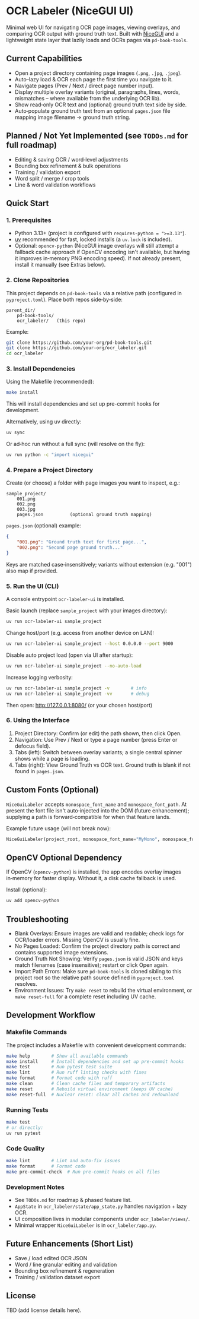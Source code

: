 OCR Labeler (NiceGUI UI)
========================

Minimal web UI for navigating OCR page images, viewing overlays, and comparing OCR output with ground truth text. Built with [NiceGUI](https://nicegui.io/) and a lightweight state layer that lazily loads and OCRs pages via `pd-book-tools`.

Current Capabilities
--------------------
- Open a project directory containing page images (`.png`, `.jpg`, `.jpeg`).
- Auto–lazy load & OCR each page the first time you navigate to it.
- Navigate pages (Prev / Next / direct page number input).
- Display multiple overlay variants (original, paragraphs, lines, words, mismatches – where available from the underlying OCR lib).
- Show read‑only OCR text and (optional) ground truth text side by side.
- Auto‑populate ground truth text from an optional `pages.json` file mapping image filename -> ground truth string.

Planned / Not Yet Implemented (see `TODOs.md` for full roadmap)
--------------------------------------------------------------
- Editing & saving OCR / word‑level adjustments
- Bounding box refinement & bulk operations
- Training / validation export
- Word split / merge / crop tools
- Line & word validation workflows

Quick Start
-----------

### 1. Prerequisites
- Python 3.13+ (project is configured with `requires-python = ">=3.13"`).
- [uv](https://github.com/astral-sh/uv) recommended for fast, locked installs (a `uv.lock` is included).
- Optional: `opencv-python` (NiceGUI image overlays will still attempt a fallback cache approach if OpenCV encoding isn't available, but having it improves in‑memory PNG encoding speed). If not already present, install it manually (see Extras below).

### 2. Clone Repositories
This project depends on `pd-book-tools` via a relative path (configured in `pyproject.toml`). Place both repos side‑by‑side:

```
parent_dir/
	pd-book-tools/
	ocr_labeler/   (this repo)
```

Example:
```bash
git clone https://github.com/your-org/pd-book-tools.git
git clone https://github.com/your-org/ocr_labeler.git
cd ocr_labeler
```

### 3. Install Dependencies
Using the Makefile (recommended):
```bash
make install
```

This will install dependencies and set up pre-commit hooks for development.

Alternatively, using uv directly:
```bash
uv sync
```

Or ad‑hoc run without a full sync (will resolve on the fly):
```bash
uv run python -c "import nicegui"
```

### 4. Prepare a Project Directory
Create (or choose) a folder with page images you want to inspect, e.g.:
```
sample_project/
	001.png
	002.png
	003.jpg
	pages.json          (optional ground truth mapping)
```

`pages.json` (optional) example:
```json
{
	"001.png": "Ground truth text for first page...",
	"002.png": "Second page ground truth..."
}
```
Keys are matched case‑insensitively; variants without extension (e.g. "001") also map if provided.

### 5. Run the UI (CLI)
A console entrypoint `ocr-labeler-ui` is installed.

Basic launch (replace `sample_project` with your images directory):
```bash
uv run ocr-labeler-ui sample_project
```

Change host/port (e.g. access from another device on LAN):
```bash
uv run ocr-labeler-ui sample_project --host 0.0.0.0 --port 9000
```

Disable auto project load (open via UI after startup):
```bash
uv run ocr-labeler-ui sample_project --no-auto-load
```

Increase logging verbosity:
```bash
uv run ocr-labeler-ui sample_project -v        # info
uv run ocr-labeler-ui sample_project -vv       # debug
```

Then open: http://127.0.0.1:8080/ (or your chosen host/port)

### 6. Using the Interface
1. Project Directory: Confirm (or edit) the path shown, then click Open.
2. Navigation: Use Prev / Next or type a page number (press Enter or defocus field).
3. Tabs (left): Switch between overlay variants; a single central spinner shows while a page is loading.
4. Tabs (right): View Ground Truth vs OCR text. Ground truth is blank if not found in `pages.json`.

Custom Fonts (Optional)
-----------------------
`NiceGuiLabeler` accepts `monospace_font_name` and `monospace_font_path`. At present the font file isn't auto‑injected into the DOM (future enhancement); supplying a path is forward‑compatible for when that feature lands.

Example future usage (will not break now):
```python
NiceGuiLabeler(project_root, monospace_font_name="MyMono", monospace_font_path=Path("fonts/MyMono.ttf"))
```

OpenCV Optional Dependency
--------------------------
If OpenCV (`opencv-python`) is installed, the app encodes overlay images in‑memory for faster display. Without it, a disk cache fallback is used.

Install (optional):
```bash
uv add opencv-python
```

Troubleshooting
---------------
- Blank Overlays: Ensure images are valid and readable; check logs for OCR/loader errors. Missing OpenCV is usually fine.
- No Pages Loaded: Confirm the project directory path is correct and contains supported image extensions.
- Ground Truth Not Showing: Verify `pages.json` is valid JSON and keys match filenames (case insensitive); restart or click Open again.
- Import Path Errors: Make sure `pd-book-tools` is cloned sibling to this project root so the relative path source defined in `pyproject.toml` resolves.
- Environment Issues: Try `make reset` to rebuild the virtual environment, or `make reset-full` for a complete reset including UV cache.

Development Workflow
--------------------

### Makefile Commands
The project includes a Makefile with convenient development commands:

```bash
make help        # Show all available commands
make install     # Install dependencies and set up pre-commit hooks
make test        # Run pytest test suite
make lint        # Run ruff linting checks with fixes
make format      # Format code with ruff
make clean       # Clean cache files and temporary artifacts
make reset       # Rebuild virtual environment (keeps UV cache)
make reset-full  # Nuclear reset: clear all caches and redownload
```

### Running Tests
```bash
make test
# or directly:
uv run pytest
```

### Code Quality
```bash
make lint        # Lint and auto-fix issues
make format      # Format code
make pre-commit-check  # Run pre-commit hooks on all files
```

### Development Notes
- See `TODOs.md` for roadmap & phased feature list.
- `AppState` in `ocr_labeler/state/app_state.py` handles navigation + lazy OCR.
- UI composition lives in modular components under `ocr_labeler/views/`.
- Minimal wrapper `NiceGuiLabeler` is in `ocr_labeler/app.py`.

Future Enhancements (Short List)
--------------------------------
- Save / load edited OCR JSON
- Word / line granular editing and validation
- Bounding box refinement & regeneration
- Training / validation dataset export

License
-------
TBD (add license details here).
